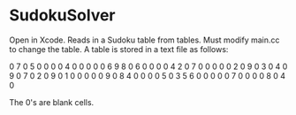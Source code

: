 # SudokuSolver

Open in Xcode. Reads in a Sudoku table from tables. Must modify main.cc to change the table. A table is stored in a text file as follows:

0 7 0 5 0 0 0 0 4
0 0 0 0 0 6 9 8 0
6 0 0 0 0 4 2 0 7
0 0 0 0 0 2 0 9 0
3 0 4 0 9 0 7 0 2
0 9 0 1 0 0 0 0 0
9 0 8 4 0 0 0 0 5
0 3 5 6 0 0 0 0 0
7 0 0 0 0 8 0 4 0

The 0's are blank cells.

